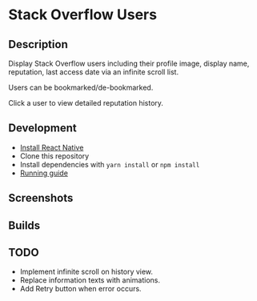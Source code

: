 # Stack Overflow Users

## Description

Display Stack Overflow users including their profile image, display name, reputation, last access date via an infinite scroll list.

Users can be bookmarked/de-bookmarked.

Click a user to view detailed reputation history.

## Development

* [Install React Native](https://facebook.github.io/react-native/docs/getting-started)
* Clone this repository
* Install dependencies with `yarn install` or `npm install`
* [Running guide](https://facebook.github.io/react-native/docs/running-on-device)

## Screenshots

## Builds

## TODO

* Implement infinite scroll on history view.
* Replace information texts with animations.
* Add Retry button when error occurs.

